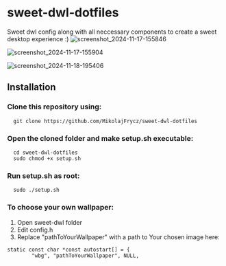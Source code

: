 # sweet-dwl-dotfiles
Sweet dwl config along with all neccessary components to create a sweet desktop experience :)
![screenshot_2024-11-17-155846](https://github.com/user-attachments/assets/64958040-6dcf-4c87-8339-34c918afab2f)


![screenshot_2024-11-17-155904](https://github.com/user-attachments/assets/da48d275-6645-458d-b36c-4c6d9dde4281)

![screenshot_2024-11-18-195406](https://github.com/user-attachments/assets/0ee19cde-31f7-4c69-90b0-fe83c6bee0e1)


## Installation

### Clone this repository using:
```
  git clone https://github.com/MikolajFrycz/sweet-dwl-dotfiles
```
### Open the cloned folder and make setup.sh executable:
```
  cd sweet-dwl-dotfiles
  sudo chmod +x setup.sh
```

### Run setup.sh as root:
```
  sudo ./setup.sh
```
### To choose your own wallpaper:
1. Open sweet-dwl folder
2. Edit config.h
3. Replace "pathToYourWallpaper" with a path to Your chosen image here:
```
static const char *const autostart[] = {
        "wbg", "pathToYourWallpaper", NULL,
```
